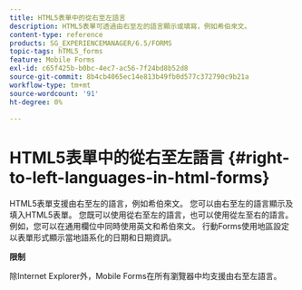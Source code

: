 ```yaml
---
title: HTML5表單中的從右至左語言
description: HTML5表單可透過由右至左的語言顯示或填寫，例如希伯來文。
content-type: reference
products: SG_EXPERIENCEMANAGER/6.5/FORMS
topic-tags: hTML5_forms
feature: Mobile Forms
exl-id: c65f425b-b0bc-4ec7-ac56-7f24bd8b52d8
source-git-commit: 8b4cb4065ec14e813b49fb0d577c372790c9b21a
workflow-type: tm+mt
source-wordcount: '91'
ht-degree: 0%

---
```


# HTML5表單中的從右至左語言 {#right-to-left-languages-in-html-forms}

HTML5表單支援由右至左的語言，例如希伯來文。 您可以由右至左的語言顯示及填入HTML5表單。 您既可以使用從右至左的語言，也可以使用從左至右的語言。 例如，您可以在通用欄位中同時使用英文和希伯來文。 行動Forms使用地區設定以表單形式顯示當地語系化的日期和日期資訊。

**限制**

除Internet Explorer外，Mobile Forms在所有瀏覽器中均支援由右至左語言。

